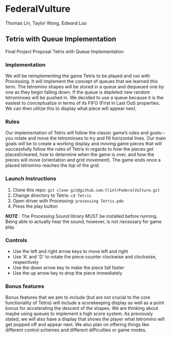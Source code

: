 # FederalVulture

Thomas Lin, Taylor Wong, Edward Luo

<h2>
Tetris with Queue Implementation
</h2>

Final Project Proposal
Tetris with Queue Implementation

<h3>Implementation</h3>

We will be reimplementing the game Tetris to be played and run with Processing. It will implement the concept of queues that we learned this term. The tetromino shapes will be stored in a queue and dequeued one by one as they begin falling down. If the queue is depleted new random tetrominoes will be pushed in. We decided to use a queue because it is the easiest to conceptualize in terms of its FIFO (First In Last Out) properties. We can then utilize this to display what piece will appear next.

<h3>Rules</h3>

Our implementation of Tetris will follow the classic game’s rules and goals-- you rotate and move the tetrominoes to try and fill horizontal lines. Our main goals will be to create a working display and moving game pieces that will successfully follow the rules of Tetris in regards to how the pieces get placed/cleared, how to determine when the game is over, and how the pieces will move (orientation and grid movement). The game ends once a placed tetromino reaches the top of the grid.

<h3>Launch Instructions</h3>

1. Clone this repo: ```git clone git@github.com:tlin7/FederalVulture.git```
2. Change directory to Tetris: ```cd Tetris```
3. Open driver with Processing: ```processing Tetris.pde```
4. Press the play button

<b> ***NOTE*** </b> : The Processing Sound library MUST be installed before running. Being able to actually hear the sound, however, is not necessary for game play.

<h3>Controls</h3>

* Use the left and right arrow keys to move left and right
* Use 'A' and 'D' to rotate the piece counter clockwise and clockwise, respectively
* Use the down arrow key to make the piece fall faster
* Use the up arrow key to drop the piece immediately

<h3>Bonus features</h3>

Bonus features that we aim to include (but are not crucial to the core functionality of Tetris) will include a scorekeeping display as well as a point bonus for accelerating the descent of the shapes. We are thinking about maybe using queues to implement a high score system. As previously stated, we will also have a display that shows the player what tetromino will get popped off and appear next. We also plan on offering things like different control schemes and different difficulties or game modes. 
